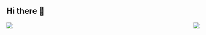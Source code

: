 ## Hi there 👋

<a>
  <img align="left" src="https://github-readme-stats.vercel.app/api?username=leonelsmp&show_icons=true&theme=tokyonight"/> <img align="right" src="https://github-readme-stats.vercel.app/api/top-langs/?username=leonelsmp&layout=compact&show_icons=true&theme=tokyonight" />
</a>


<!--
**leonelsmp/leonelsmp** is a ✨ _special_ ✨ repository because its `README.md` (this file) appears on your GitHub profile.

Here are some ideas to get you started:

- 🔭 I’m currently working on ...
- 🌱 I’m currently learning ...
- 👯 I’m looking to collaborate on ...
- 🤔 I’m looking for help with ...
- 💬 Ask me about ...
- 📫 How to reach me: ...
- 😄 Pronouns: ...
- ⚡ Fun fact: ...
-->
